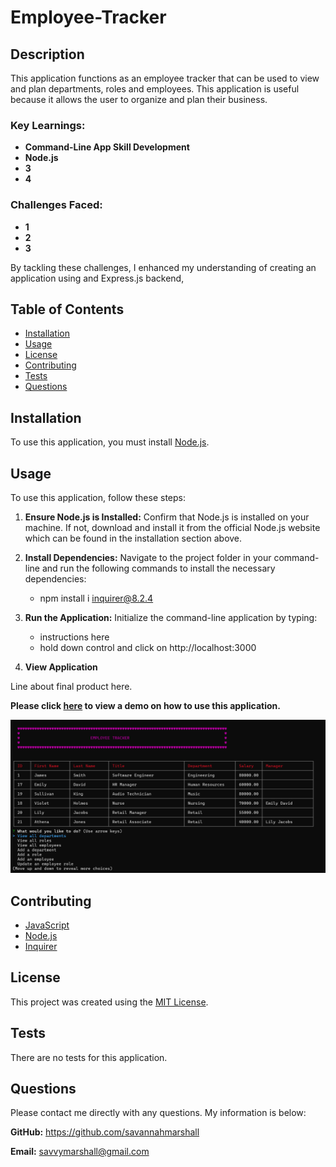 # Employee-Tracker

## Description
This application functions as an employee tracker that can be used to view and plan departments, roles and employees. This application is useful because it allows the user to organize and plan their business.

### Key Learnings:
* **Command-Line App Skill Development** 
* **Node.js** 
* **3** 
* **4** 

### Challenges Faced:
* **1** 
* **2**
* **3** 

By tackling these challenges, I enhanced my understanding of creating an application using and Express.js backend, 

## Table of Contents
  
- [Installation](#installation)
- [Usage](#usage)
- [License](#license)
- [Contributing](#contributing)
- [Tests](#tests)
- [Questions](#questions)

## Installation
To use this application, you must install [Node.js](https://nodejs.org/en).

## Usage

To use this application, follow these steps:

1. **Ensure Node.js is Installed:** Confirm that Node.js is installed on your machine. If not, download and install it from the official Node.js website which can be found in the installation section above.

2. **Install Dependencies:** Navigate to the project folder in your command-line and run the following commands to install the necessary dependencies:
   * npm install i inquirer@8.2.4
3. **Run the Application:** Initialize the command-line application by typing:
   * instructions here
   * hold down control and click on  http://localhost:3000
5. **View Application**

Line about final product here.



**Please click [here]() to view a demo on how to use this application.**


![screenshot of application](https://github.com/savannahmarshall/Employee-Tracker/blob/main/assets/employee-tracker.png)



## Contributing
* [JavaScript](https://www.javascript.com/)
* [Node.js](https://nodejs.org/en)
* [Inquirer](https://www.npmjs.com/package/inquirer)

## License
This project was created using the [MIT License](https://opensource.org/license/MIT).

## Tests
There are no tests for this application.

## Questions
Please contact me directly with any questions. My information is below:  

**GitHub:** https://github.com/savannahmarshall  

**Email:** savvymarshall@gmail.com
